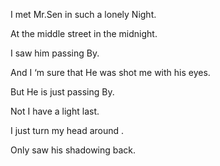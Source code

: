 I met Mr.Sen in such a lonely Night.

At the middle street in the midnight.

I saw him passing By.

And I ‘m sure that He was shot me with his eyes.

But He is just passing By.

Not I have a light last.

I just turn my head around .

Only saw his shadowing back.



<!-- ##{"timestamp":1313167800}## -->
